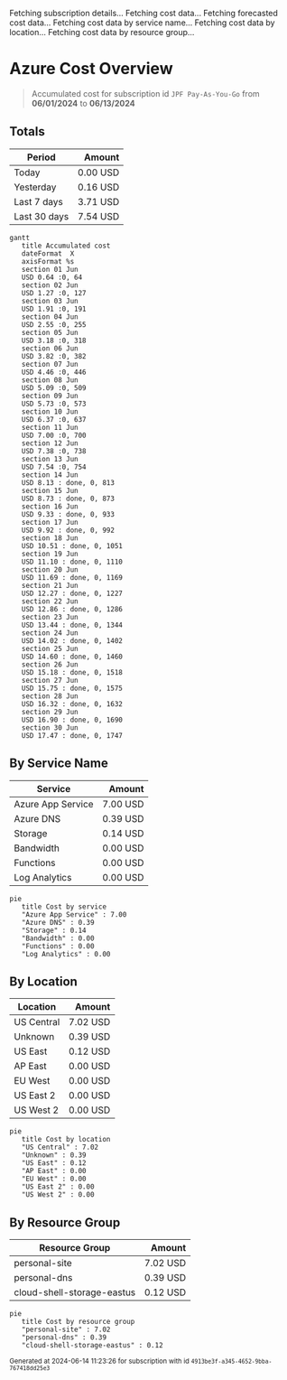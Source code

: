 Fetching subscription details...
Fetching cost data...
Fetching forecasted cost data...
Fetching cost data by service name...
Fetching cost data by location...
Fetching cost data by resource group...
# Azure Cost Overview

> Accumulated cost for subscription id `JPF Pay-As-You-Go` from **06/01/2024** to **06/13/2024**

## Totals

|Period|Amount|
|---|---:|
|Today|0.00 USD|
|Yesterday|0.16 USD|
|Last 7 days|3.71 USD|
|Last 30 days|7.54 USD|

```mermaid
gantt
   title Accumulated cost
   dateFormat  X
   axisFormat %s
   section 01 Jun
   USD 0.64 :0, 64
   section 02 Jun
   USD 1.27 :0, 127
   section 03 Jun
   USD 1.91 :0, 191
   section 04 Jun
   USD 2.55 :0, 255
   section 05 Jun
   USD 3.18 :0, 318
   section 06 Jun
   USD 3.82 :0, 382
   section 07 Jun
   USD 4.46 :0, 446
   section 08 Jun
   USD 5.09 :0, 509
   section 09 Jun
   USD 5.73 :0, 573
   section 10 Jun
   USD 6.37 :0, 637
   section 11 Jun
   USD 7.00 :0, 700
   section 12 Jun
   USD 7.38 :0, 738
   section 13 Jun
   USD 7.54 :0, 754
   section 14 Jun
   USD 8.13 : done, 0, 813
   section 15 Jun
   USD 8.73 : done, 0, 873
   section 16 Jun
   USD 9.33 : done, 0, 933
   section 17 Jun
   USD 9.92 : done, 0, 992
   section 18 Jun
   USD 10.51 : done, 0, 1051
   section 19 Jun
   USD 11.10 : done, 0, 1110
   section 20 Jun
   USD 11.69 : done, 0, 1169
   section 21 Jun
   USD 12.27 : done, 0, 1227
   section 22 Jun
   USD 12.86 : done, 0, 1286
   section 23 Jun
   USD 13.44 : done, 0, 1344
   section 24 Jun
   USD 14.02 : done, 0, 1402
   section 25 Jun
   USD 14.60 : done, 0, 1460
   section 26 Jun
   USD 15.18 : done, 0, 1518
   section 27 Jun
   USD 15.75 : done, 0, 1575
   section 28 Jun
   USD 16.32 : done, 0, 1632
   section 29 Jun
   USD 16.90 : done, 0, 1690
   section 30 Jun
   USD 17.47 : done, 0, 1747
```

## By Service Name

|Service|Amount|
|---|---:|
|Azure App Service|7.00 USD|
|Azure DNS|0.39 USD|
|Storage|0.14 USD|
|Bandwidth|0.00 USD|
|Functions|0.00 USD|
|Log Analytics|0.00 USD|

```mermaid
pie
   title Cost by service
   "Azure App Service" : 7.00
   "Azure DNS" : 0.39
   "Storage" : 0.14
   "Bandwidth" : 0.00
   "Functions" : 0.00
   "Log Analytics" : 0.00
```

## By Location

|Location|Amount|
|---|---:|
|US Central|7.02 USD|
|Unknown|0.39 USD|
|US East|0.12 USD|
|AP East|0.00 USD|
|EU West|0.00 USD|
|US East 2|0.00 USD|
|US West 2|0.00 USD|

```mermaid
pie
   title Cost by location
   "US Central" : 7.02
   "Unknown" : 0.39
   "US East" : 0.12
   "AP East" : 0.00
   "EU West" : 0.00
   "US East 2" : 0.00
   "US West 2" : 0.00
```

## By Resource Group

|Resource Group|Amount|
|---|---:|
|personal-site|7.02 USD|
|personal-dns|0.39 USD|
|cloud-shell-storage-eastus|0.12 USD|

```mermaid
pie
   title Cost by resource group
   "personal-site" : 7.02
   "personal-dns" : 0.39
   "cloud-shell-storage-eastus" : 0.12
```

<sup>Generated at 2024-06-14 11:23:26 for subscription with id `4913be3f-a345-4652-9bba-767418dd25e3`</sup>
